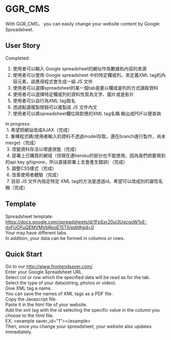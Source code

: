 GGR_CMS
===
With GGR_CMS， you can easily change your website content by Google Spreadsheet.<br>


User Story
---
Completed:
  1. 使用者可以輸入 Google spreadsheet的網址作為數據和內容的來源<br>
  2. 使用者可以使用 Google spreadsheet 中的特定欄或列，來定義XML tag的內容元素，該應用程式會生成一組 JS 文件<br>
  3. 使用者可以選擇spreadsheet的某一個tab是要以欄或是列的方式讀取資料<br>
  4. 使用者可以選擇特定欄或列的資料性質為文字、圖片或是影片<br>
  5. 使用者可以自行為XML tag取名<br>
  6. 透過點選複製按鈕可以複製該 JS 文件內文<br>
  7. 使用者可以將spreadsheet欄位與對應的XML tag名稱 輸出成PDF以便查詢<br>
  
In progress:<br>
  1. 希望把網站改成AJAX（完成）<br>
  2. 重構程式碼(使用者輸入的資料不透過model存取，還在branch進行製作，尚未merge)（完成）<br>
  3. 改變資料存法以增進效能（完成）<br>
  4. 部署上已購買的網域（但現在連heroku的部分也不能使用，因為我們把要用到的api key gitignore，所以直接部署上去會產生錯誤）（完成）<br>
  5. 調整CSS樣式（完成）<br>
  6. 改善使用者體驗（完成）<br>
  7. 目前 JS 文件內指定特定 XML tag的方法是透過id，希望可以改成別的屬性名稱（完成）<br>

Template
---
Spreadsheet template: <br>
https://docs.google.com/spreadsheets/d/1FpSxr20uj3UgcgoW1vE-dyFUOFuQEMVMVbRpoE15TII/edit#gid=0<br>
Your may have different tabs.<br>
In addition, your data can be formed in columns or rows.

Quick Start
---
Go to our http://www.frontendsaver.com/  <br>
Enter your Google Spreadsheet URL.<br>
Select col or row which the specified data will be read as for the tab.<br>
Select the type of your data(string, photos or video).<br>
Give XML tag a name.<br>
You can save the names of XML tags as a PDF file.<br>
Copy the Javascript file.<br>
Paste it in the html file of your website.<br>
Add the xml tag with the id selecting the specific value in the column you choose to the html file.<br>
EX: &lt;example saver_id="1">&lt;/example><br>
Then, once you change your spreadsheet, your website also updates immediately.<br>

